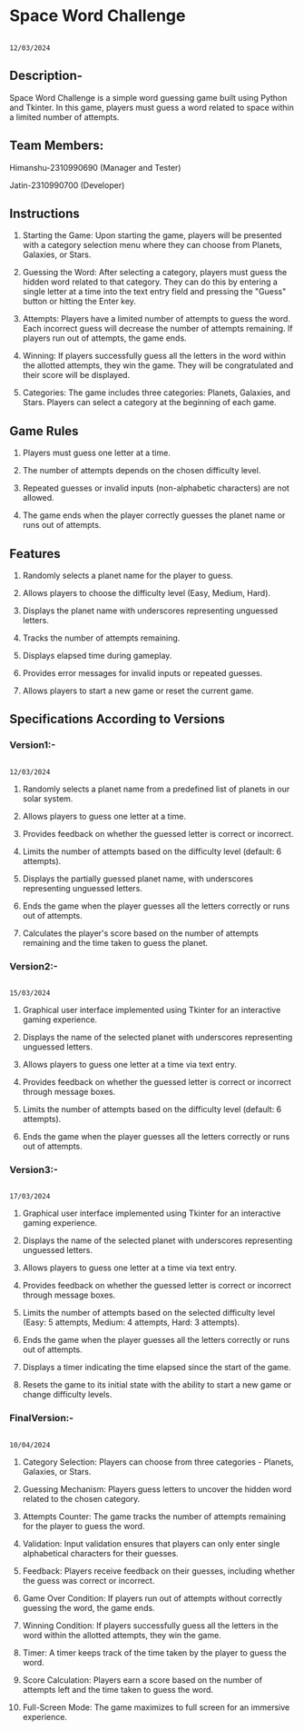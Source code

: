 # **Space Word Challenge**
                                                                                                                   12/03/2024


## Description-                                                                               
                                                                                
Space Word Challenge is a simple word guessing game built using Python and Tkinter. In this game, players must guess a word related to space within a limited number of attempts.


## Team Members:

Himanshu-2310990690 (Manager and Tester)

Jatin-2310990700 (Developer)


## Instructions

1. Starting the Game: Upon starting the game, players will be presented with a category selection menu where they can choose from Planets, Galaxies, or Stars.

2. Guessing the Word: After selecting a category, players must guess the hidden word related to that category. They can do this by entering a single letter at a time into the       text entry field and pressing the "Guess" button or hitting the Enter key.

3. Attempts: Players have a limited number of attempts to guess the word. Each incorrect guess will decrease the number of attempts remaining. If players run out of attempts,       the game ends.

4. Winning: If players successfully guess all the letters in the word within the allotted attempts, they win the game. They will be congratulated and their score will be            displayed.

5. Categories: The game includes three categories: Planets, Galaxies, and Stars. Players can select a category at the beginning of each game.
  

## Game Rules

1. Players must guess one letter at a time.

2. The number of attempts depends on the chosen difficulty level.

3. Repeated guesses or invalid inputs (non-alphabetic characters) are not allowed.

4. The game ends when the player correctly guesses the planet name or runs out of attempts.


## Features

1. Randomly selects a planet name for the player to guess.

2. Allows players to choose the difficulty level (Easy, Medium, Hard).

3. Displays the planet name with underscores representing unguessed letters.

4. Tracks the number of attempts remaining.

5. Displays elapsed time during gameplay.

6. Provides error messages for invalid inputs or repeated guesses.

7. Allows players to start a new game or reset the current game.


## Specifications According to Versions


### Version1:-
                                                                                                               12/03/2024

1. Randomly selects a planet name from a predefined list of planets in our solar system.

2. Allows players to guess one letter at a time.

3. Provides feedback on whether the guessed letter is correct or incorrect.

4. Limits the number of attempts based on the difficulty level (default: 6 attempts).

5. Displays the partially guessed planet name, with underscores representing unguessed letters.

6. Ends the game when the player guesses all the letters correctly or runs out of attempts.

7. Calculates the player's score based on the number of attempts remaining and the time taken to guess the planet.



### Version2:-
                                                                                                                 15/03/2024

1. Graphical user interface implemented using Tkinter for an interactive gaming experience.

2. Displays the name of the selected planet with underscores representing unguessed letters.

3. Allows players to guess one letter at a time via text entry.

4. Provides feedback on whether the guessed letter is correct or incorrect through message boxes.

5. Limits the number of attempts based on the difficulty level (default: 6 attempts).

6. Ends the game when the player guesses all the letters correctly or runs out of attempts.



### Version3:-
       
                                                                                                                17/03/2024
1. Graphical user interface implemented using Tkinter for an interactive gaming experience.

2. Displays the name of the selected planet with underscores representing unguessed letters.

3. Allows players to guess one letter at a time via text entry.

4. Provides feedback on whether the guessed letter is correct or incorrect through message boxes.

5. Limits the number of attempts based on the selected difficulty level (Easy: 5 attempts, Medium: 4 attempts, Hard: 3 attempts).

6. Ends the game when the player guesses all the letters correctly or runs out of attempts.

7. Displays a timer indicating the time elapsed since the start of the game.

8. Resets the game to its initial state with the ability to start a new game or change difficulty levels.



### FinalVersion:-

                                                                                                                10/04/2024
1. Category Selection: Players can choose from three categories - Planets, Galaxies, or Stars.

2. Guessing Mechanism: Players guess letters to uncover the hidden word related to the chosen category.

3. Attempts Counter: The game tracks the number of attempts remaining for the player to guess the word.

4. Validation: Input validation ensures that players can only enter single alphabetical characters for their guesses.

5. Feedback: Players receive feedback on their guesses, including whether the guess was correct or incorrect.

6. Game Over Condition: If players run out of attempts without correctly guessing the word, the game ends.

7. Winning Condition: If players successfully guess all the letters in the word within the allotted attempts, they win the game.

8. Timer: A timer keeps track of the time taken by the player to guess the word.

9. Score Calculation: Players earn a score based on the number of attempts left and the time taken to guess the word.

10. Full-Screen Mode: The game maximizes to full screen for an immersive experience.

